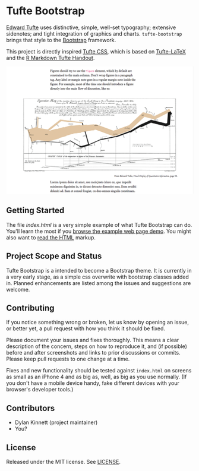 

Tufte Bootstrap
===============================================================================
[Edward Tufte](https://en.wikipedia.org/wiki/Edward_Tufte) uses distinctive, simple, well-set typography; extensive sidenotes; and tight integration of graphics and charts. `tufte-bootstrap` brings that style to the [Bootstrap](https://getbootstrap.com) framework. 

This project is directly inspired [Tufte CSS](https://github.com/edwardtufte/tufte-css), which is based on [Tufte-LaTeX](https://tufte-latex.github.io/tufte-latex/) and the [R Markdown Tufte Handout](http://rmarkdown.rstudio.com/examples/tufte-handout.pdf).

![screenshot](https://raw.githubusercontent.com/dylan-k/tufte-bootstrap/gh-pages/assets/img/screenshot.png)


Getting Started
-------------------------------------------------------------------------------
The file *index.html* is a very simple example of what Tufte Bootstrap can do. You'll learn the most if you [browse the example web page demo](https://dylan-k.github.io/tufte-bootstrap). You might also want to [read the HTML](https://github.com/dylan-k/tufte-bootstrap/blob/gh-pages/index.html) markup.


Project Scope and Status
-------------------------------------------------------------------------------
Tufte Bootstrap is a intended to become a Bootstrap theme. It is currently in a very early stage, as a simple css overwrite with bootstrap classes added in. Planned enhancements are listed among the issues and suggestions are welcome.


Contributing
-------------------------------------------------------------------------------
If you notice something wrong or broken, let us know by opening an issue, or better yet, a pull request with how you think it should be fixed.

Please document your issues and fixes thoroughly. This means a clear description of the concern, steps on how to reproduce it, and (if possible) before and after screenshots and links to prior discussions or commits. Please keep pull requests to one change at a time.

Fixes and new functionality should be tested against `index.html` on screens as small as an iPhone 4 and as big as, well, as big as you use normally. (If you don't have a mobile device handy, fake different devices with your browser's developer tools.)


Contributors
-------------------------------------------------------------------------------

 - Dylan Kinnett (project maintainer)
 - You?


License
-------------------------------------------------------------------------------

Released under the MIT license. See [LICENSE](https://github.com/edwardtufte/tufte-css/blob/gh-pages/LICENSE).
